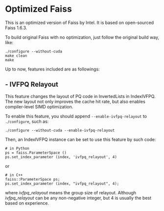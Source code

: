 # Optimized Faiss

This is an optimized version of Faiss by Intel. It is based on open-sourced Faiss 1.6.3.

To build original Faiss with no optimization, just follow the original build way, like:

```
./configure --without-cuda
make clean
make
```

Up to now, features included are as followings:

## - IVFPQ Relayout

This feature changes the layout of PQ code in InvertedLists in IndexIVFPQ. The new layout not only improves the cache hit rate, but also enables compiler-level SIMD optimization.

To enable this feature, you should append `--enable-ivfpq-relayout` to `./configure`, such as:

```
./configure --without-cuda --enable-ivfpq-relayout
```

Then, an IndexIVFPQ instance can be set to use this feature by such code:
```
# in Python
ps = faiss.ParameterSpace ()
ps.set_index_parameter (index, 'ivfpq_relayout', 4)
```
or
```
# in C++
faiss::ParameterSpace ps;
ps.set_index_parameter (index, "ivfpq_relayout", 4);
```
where *ivfpq_relayout* means the group size of relayout. Although *ivfpq_relayout* can be any non-negative integer, but 4 is usually the best based on experience.
